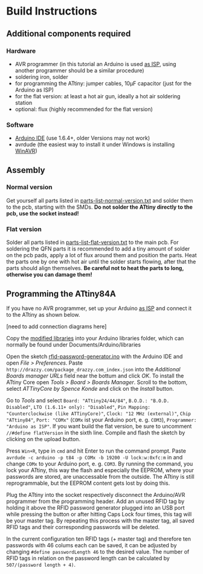 # Build Instructions
## Additional components required
### Hardware
- AVR programmer (in this tutorial an Arduino is used [as ISP](https://www.arduino.cc/en/Tutorial/ArduinoISP), using another programmer should be a similar procedure)
- soldering iron, solder
- for programming the ATtiny: jumper cables, 10µF capacitor (just for the Arduino as ISP)
- for the flat version: at least a hot air gun, ideally a hot air soldering station
- optional: flux (highly recommended for the flat version)

### Software
- [Arduino IDE](https://www.arduino.cc/en/main/software) (use 1.6.4+, older Versions may not work)
- avrdude (the easiest way to install it under Windows is installing [WinAVR](https://www.sourceforge.net/projects/winavr/))

## Assembly
### Normal version
Get yourself all parts listed in [parts-list-normal-version.txt](parts-list-normal-version.txt) and solder them to the pcb, starting with the SMDs. **Do not solder the ATtiny directly to the pcb, use the socket instead!** 

### Flat version
Solder all parts listed in [parts-list-flat-version.txt](parts-list-flat-version.txt) to the main pcb. For soldering the QFN parts it is recommended to add a tiny amount of solder on the pcb pads, apply a lot of flux around them and position the parts. Heat the parts one by one with hot air until the solder starts flowing, after that the parts should align themselves. **Be careful not to heat the parts to long, otherwise you can damage them!**


## Programming the ATtiny84A
If you have no AVR programmer, set up your Arduino [as ISP](https://www.arduino.cc/en/Tutorial/ArduinoISP) and connect it to the ATtiny as shown below.

[need to add connection diagrams here]

Copy the [modified libraries](../sourcecode/modified-libraries) into your Arduino libraries folder, which can normally be found under Documents/Arduino/libraries

Open the sketch [rfid-password-generator.ino](../sourcecode/RFID-password-generator/RFID-password-generator.ino) with the Arduino IDE and open _File > Preferences_. Paste `http://drazzy.com/package_drazzy.com_index.json` into the _Additional Boards manager URLs_ field near the bottum and click _OK_. To install the ATtiny Core open _Tools > Board > Boards Manager_. Scroll to the bottom, select _ATTinyCore by Spence Konde_ and click on the _Install_ button.

Go to _Tools_ and select `Board: "ATtiny24/44/84"`, `B.O.D.: "B.O.D. Disabled"`, `LTO (1.6.11+ only): "Disabled"`, `Pin Mapping: "Counterclockwise (like ATTinyCore)"`, `Clock: "12 MHz (external)"`, `Chip "ATtiny84"`, `Port: "COMx"` (`COMx` ist your Arduino port, e. g. `COM3`), `Programmer: "Arduino as ISP"`.
If you want build the flat version, be sure to uncomment `//#define flatVersion` in the sixth line. Compile and flash the sketch by clicking on the upload button.

Press `Win+R`, type in `cmd` and hit Enter to run the command prompt. Paste `avrdude -c arduino -p t84 -p COMx -b 19200 -U lock:w:0xfc:m` in and change `COMx` to your Arduino port, e. g. `COM3`. By running the command, you lock your ATtiny, this way the flash and especially the EEPROM, where your passwords are stored, are unaccessable from the outside.
The ATtiny is still reprogrammable, but the EEPROM content gets lost by doing this.

Plug the ATtiny into the socket respectively disconnect the Arduino/AVR programmer from the programming header. Add an unused  RFID tag by holding it above the RFID password generator plugged into an USB port while pressing the button or after hitting Caps Lock four times, this tag will be your master tag. By repeating this process with the master tag, all saved RFID tags and their corresponding passwords will be deleted.

In the current configuration ten RFID tags (+ master tag) and therefore ten passwords with 46 colums each can be saved, it can be adjusted by changing `#define passwordLength 46` to the desired value. The number of RFID tags in relation on the password length can be calculated by `507/(password length + 4)`.